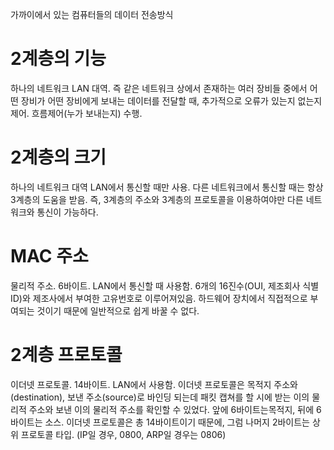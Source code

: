 
가까이에서 있는 컴퓨터들의 데이터 전송방식


# 2계층의 기능
하나의 네트워크 LAN 대역. 즉 같은 네트워크 상에서 존재하는 여러 장비들 중에서 어떤 장비가 어떤 장비에게 보내는 데이터를 전달할 때, 추가적으로 오류가 있는지 없는지 제어. 흐름제어(누가 보내는지) 수행.

# 2계층의 크기
하나의 네트워크 대역 LAN에서 통신할 때만 사용.
다른 네트워크에서 통신할 때는 항상 3계층의 도움을 받음.
즉, 3계층의 주소와 3계층의 프로토콜을 이용하여야만 다른 네트워크와 통신이 가능하다.

# MAC 주소
물리적 주소. 6바이트. LAN에서 통신할 때 사용함. 
6개의 16진수(OUI, 제조회사 식별 ID)와 제조사에서 부여한 고유번호로 이루어져있음.
하드웨어 장치에서 직접적으로 부여되는 것이기 때문에 일반적으로 쉽게 바꿀 수 없다. 

# 2계층 프로토콜
이더넷 프로토콜. 14바이트. LAN에서 사용함.
이더넷 프로토콜은 목적지 주소와(destination), 보낸 주소(source)로 바인딩 되는데 패킷 캡쳐를 할 시에 받는 이의 물리적 주소와 보낸 이의 물리적 주소를 확인할 수 있었다. 앞에 6바이트는목적지, 뒤에 6바이트는 소스. 
이더넷 프로토콜은 총 14바이트이기 때문에, 그럼 나머지 2바이트는 상위 프로토콜 타입. (IP일 경우, 0800, ARP일 경우는 0806)
